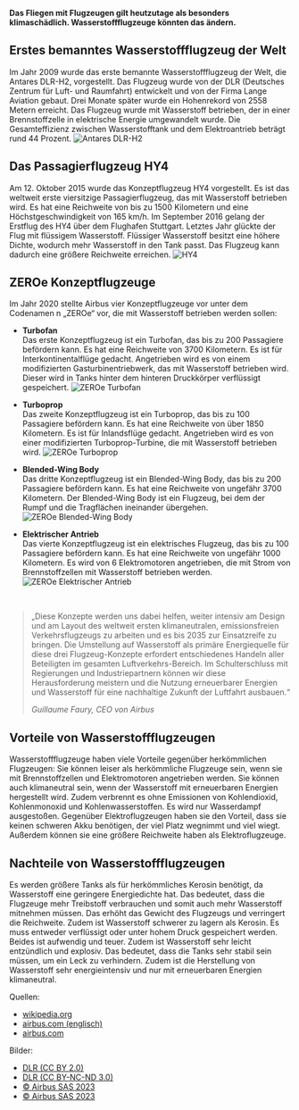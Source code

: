 **Das Fliegen mit Flugzeugen gilt heutzutage als besonders klimaschädlich. Wasserstoffflugzeuge könnten das ändern.**

## Erstes bemanntes Wasserstoffflugzeug der Welt

Im Jahr 2009 wurde das erste bemannte Wasserstoffflugzeug der Welt, die Antares DLR-H2, vorgestellt. Das Flugzeug wurde von der DLR (Deutsches Zentrum für Luft- und Raumfahrt) entwickelt und von der Firma Lange Aviation gebaut. Drei Monate später wurde ein Hohenrekord von 2558 Metern erreicht. Das Flugzeug wurde mit Wasserstoff betrieben, der in einer Brennstoffzelle in elektrische Energie umgewandelt wurde. Die Gesamteffizienz zwischen Wasserstofftank und dem Elektroantrieb beträgt rund 44 Prozent. ![Antares DLR-H2](/assets/images/antares.jpg)

## Das Passagierflugzeug HY4

Am 12. Oktober 2015 wurde das Konzeptflugzeug HY4 vorgestellt. Es ist das weltweit erste viersitzige Passagierflugzeug, das mit Wasserstoff betrieben wird. Es hat eine Reichweite von bis zu 1500 Kilometern und eine Höchstgeschwindigkeit von 165 km/h. Im September 2016 gelang der Erstflug des HY4 über dem Flughafen Stuttgart. Letztes Jahr glückte der Flug mit flüssigem Wasserstoff. Flüssiger Wasserstoff besitzt eine höhere Dichte, wodurch mehr Wasserstoff in den Tank passt. Das Flugzeug kann dadurch eine größere Reichweite erreichen. ![HY4](/assets/images/hy4.jpg)

## ZEROe Konzeptflugzeuge

Im Jahr 2020 stellte Airbus vier Konzeptflugzeuge vor unter dem Codenamen n „ZEROe“ vor, die mit Wasserstoff betrieben werden sollen:

- **Turbofan**<br>Das erste Konzeptflugzeug ist ein Turbofan, das bis zu 200 Passagiere befördern kann. Es hat eine Reichweite von 3700 Kilometern. Es ist für Interkontinentalflüge gedacht. Angetrieben wird es von einem modifizierten Gasturbinentriebwerk, das mit Wasserstoff betrieben wird. Dieser wird in Tanks hinter dem hinteren Druckkörper verflüssigt gespeichert. ![ZEROe Turbofan](/assets/images/zeroe-turbofan.webp)

- **Turboprop**<br>Das zweite Konzeptflugzeug ist ein Turboprop, das bis zu 100 Passagiere befördern kann. Es hat eine Reichweite von über 1850 Kilometern. Es ist für Inlandsflüge gedacht. Angetrieben wird es von einer modifizierten Turboprop-Turbine, die mit Wasserstoff betrieben wird. ![ZEROe Turboprop](/assets/images/zeroe-turboprop.webp)

- **Blended-Wing Body**<br>Das dritte Konzeptflugzeug ist ein Blended-Wing Body, das bis zu 200 Passagiere befördern kann. Es hat eine Reichweite von ungefähr 3700 Kilometern. Der Blended-Wing Body ist ein Flugzeug, bei dem der Rumpf und die Tragflächen ineinander übergehen. ![ZEROe Blended-Wing Body](/assets/images/zeroe-bwb.webp)

- **Elektrischer Antrieb**<br>Das vierte Konzeptflugzeug ist ein elektrisches Flugzeug, das bis zu 100 Passagiere befördern kann. Es hat eine Reichweite von ungefähr 1000 Kilometern. Es wird von 6 Elektromotoren angetrieben, die mit Strom von Brennstoffzellen mit Wasserstoff betrieben werden. ![ZEROe Elektrischer Antrieb](/assets/images/zeroe-electrical.webp)

<br>

> „Diese Konzepte werden uns dabei helfen, weiter intensiv am Design und am Layout des weltweit ersten klimaneutralen, emissionsfreien Verkehrsflugzeugs zu arbeiten und es bis 2035 zur Einsatzreife zu bringen. Die Umstellung auf Wasserstoff als primäre Energiequelle für diese drei Flugzeug-Konzepte erfordert entschiedenes Handeln aller Beteiligten im gesamten Luftverkehrs-Bereich. Im Schulterschluss mit Regierungen und Industriepartnern können wir diese Herausforderung meistern und die Nutzung erneuerbarer Energien und Wasserstoff für eine nachhaltige Zukunft der Luftfahrt ausbauen.“ 
> 
> *<cite>Guillaume Faury, CEO von Airbus</cite>*

## Vorteile von Wasserstoffflugzeugen

Wasserstoffflugzeuge haben viele Vorteile gegenüber herkömmlichen Flugzeugen: Sie können leiser als herkömmliche Flugzeuge sein, wenn sie mit Brennstoffzellen und Elektromotoren angetrieben werden. Sie können auch klimaneutral sein, wenn der Wasserstoff mit erneuerbaren Energien hergestellt wird. Zudem verbrennt es ohne Emissionen von Kohlendioxid, Kohlenmonoxid und Kohlenwasserstoffen. Es wird nur Wasserdampf ausgestoßen. Gegenüber Elektroflugzeugen haben sie den Vorteil, dass sie keinen schweren Akku benötigen, der viel Platz wegnimmt und viel wiegt. Außerdem können sie eine größere Reichweite haben als Elektroflugzeuge.

## Nachteile von Wasserstoffflugzeugen
Es werden größere Tanks als für herkömmliches Kerosin benötigt, da Wasserstoff eine geringere Energiedichte hat. Das bedeutet, dass die Flugzeuge mehr Treibstoff verbrauchen und somit auch mehr Wasserstoff mitnehmen müssen. Das erhöht das Gewicht des Flugzeugs und verringert die Reichweite. Zudem ist Wasserstoff schwerer zu lagern als Kerosin. Es muss entweder verflüssigt oder unter hohem Druck gespeichert werden. Beides ist aufwendig und teuer. Zudem ist Wasserstoff sehr leicht entzündlich und explosiv. Das bedeutet, dass die Tanks sehr stabil sein müssen, um ein Leck zu verhindern. Zudem ist die Herstellung von Wasserstoff sehr energieintensiv und nur mit erneuerbaren Energien klimaneutral.

Quellen:
- [wikipedia.org](https://de.wikipedia.org/wiki/Wasserstoffflugzeug)
- [airbus.com (englisch)](https://www.airbus.com/en/innovation/low-carbon-aviation/hydrogen/zeroe)
- [airbus.com](https://www.airbus.com/sites/g/files/jlcbta136/files/3180ea455250af5fa3363bcf0a2b2d50_DE-Airbus-unveils-ZEA-concepts.pdf)

Bilder:
- [DLR (CC BY 2.0)](https://www.flickr.com/people/48213136@N06)
- [DLR (CC BY-NC-ND 3.0)](https://www.dlr.de/de/service/impressum)
- [© Airbus SAS 2023](https://mediacentre.airbus.com/element?id=623391)
- [© Airbus SAS 2023](https://www.airbus.com/en/innovation/low-carbon-aviation/hydrogen/zeroe)